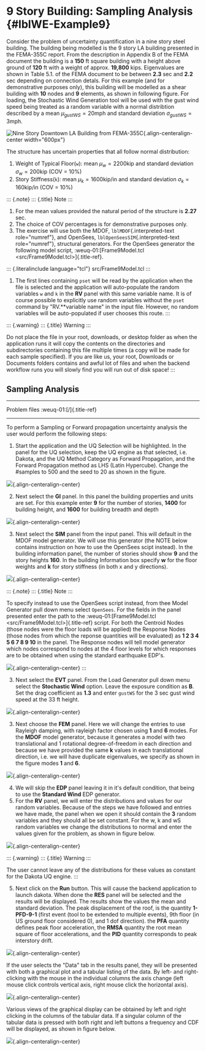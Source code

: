 9 Story Building: Sampling Analysis {#lblWE-Example9}
===================================

Consider the problem of uncertainty quantification in a nine story steel
building. The building being modelled is the 9 story LA building
presented in the FEMA-355C report. From the description in Appendix B of
the FEMA document the building is a **150** ft square building with a
height above ground of **120** ft with a weight of approx. **19,800**
kips. Eigenvalues are shown in Table 5.1. of the FEMA document to be
between **2.3** sec and **2.2** sec depending on connection detals. For
this example (and for demonstrative purposes only), this building will
be modelled as a shear building with **10** nodes and **9** elements, as
shown in following figure. For loading, the Stochastic Wind Generation
tool will be used with the gust wind speed being treated as a random
variable with a normal distribtion described by a mean
$\mu_{gustWS}=20 \mathrm{mph}$ and standard deviation
$\sigma_{gustWS} =3 \mathrm{mph}$.

![Nine Story Downtown LA Building from
FEMA-355C](figures/9Story.png){.align-centeralign-center width="600px"}

The structure has uncertain properties that all follow normal
distribution:

1.  Weight of Typical Floor(`w`): mean $\mu_w=2200 \mathrm{kip}$ and
    standard deviation $\sigma_w =200 \mathrm{kip}$ (COV = 10%)
2.  Story Stiffness(`k`): mean $\mu_k=1600 \mathrm{kip/in}$ and standard
    deviation $\sigma_k =160 \mathrm{kip/in}$ (COV = 10%)

::: {.note}
::: {.title}
Note
:::

1.  For the mean values provided the natural period of the structure is
    **2.27** sec.
2.  The choice of COV percentages is for demonstrative purposes only.
3.  The exercise will use both the MDOF, `lblMDOF`{.interpreted-text
    role="numref"}, and OpenSees, `lblOpenSeesSIM`{.interpreted-text
    role="numref"}, structural generators. For the OpenSees generator
    the following model script, :weuq-01:[Frame9Model.tcl
    \<src/Frame9Model.tcl\>]{.title-ref}.

::: {.literalinclude language="tcl"}
src/Frame9Model.tcl
:::

1.  The first lines containing `pset` will be read by the application
    when the file is selected and the application will auto-populate the
    random variables `w` and `k` in the **RV** panel with this same
    variable name. It is of course possible to explicitly use random
    variables without the `pset` command by \"RV.\*\*variable name\" in
    the input file. However, no random variables will be auto-populated
    if user chooses this route.
:::

::: {.warning}
::: {.title}
Warning
:::

Do not place the file in your root, downloads, or desktop folder as when
the application runs it will copy the contents on the directories and
subdirectories containing this file multiple times (a copy will be made
for each sample specified). If you are like us, your root, Downloads or
Documents folders contains and awful lot of files and when the backend
workflow runs you will slowly find you will run out of disk space!
:::

Sampling Analysis
-----------------

  ---------------- --------------------------
  Problem files    :weuq-01:[/]{.title-ref}

  ---------------- --------------------------

To perform a Sampling or Forward propagation uncertainty analysis the
user would perform the following steps:

1.  Start the application and the UQ Selection will be highlighted. In
    the panel for the UQ selection, keep the UQ engine as that selected,
    i.e. Dakota, and the UQ Method Category as Forward Propagation, and
    the Forward Propagation method as LHS (Latin Hypercube). Change the
    \#samples to 500 and the seed to 20 as shown in the figure.

![](figures/9story-UQ.png){.align-centeralign-center}

2.  Next select the **GI** panel. In this panel the building properties
    and units are set. For this example enter **9** for the number of
    stories, **1400** for building height, and **1600** for building
    breadth and depth

![](figures/9story-GI.png){.align-centeralign-center}

3.  Next select the **SIM** panel from the input panel. This will
    default in the MDOF model generator. We will use this generator (the
    NOTE below contains instruction on how to use the OpenSees scipt
    instead). In the building information panel, the number of stories
    should show **9** and the story heights **160**. In the building
    Information box specify **w** for the floor weights and **k** for
    story stiffness (in both x and y directions).

![](figures/9story-SIM1.png){.align-centeralign-center}

::: {.note}
::: {.title}
Note
:::

To specify instead to use the OpenSees script instead, from thee Model
Generator pull down menu select `OpenSees`. For the fields in the panel
presented enter the path to the :weuq-01:[Frame9Model.tcl
\<src/Frame9Model.tcl\>]{.title-ref} script. For both the Centroid Nodes
(those nodes were the floor loads will be applied) the Response Nodes
(those nodes from which the reponse quantities will be evaluated) as **1
2 3 4 5 6 7 8 9 10** in the panel. The Response nodes will tell model
generator which nodes correspond to nodes at the 4 floor levels for
which responses are to be obtained when using the standard earthquake
EDP\'s.

![](figures/9story-SIM2.png){.align-centeralign-center}
:::

3.  Next select the **EVT** panel. From the Load Generator pull down
    menu select the **Stochastic Wind** option. Leave the exposure
    condition as **B**. Set the drag coefficient as **1.3** and enter
    `gustWS` for the 3 sec gust wind speed at the 33 ft height.

![](figures/9story-EVENT.png){.align-centeralign-center}

3.  Next choose the **FEM** panel. Here we will change the entries to
    use Rayleigh damping, with rayleigh factor chosen using **1** and
    **6** modes. For the **MDOF** model generator, because it generates
    a model with two translational and 1 rotational degree-of-freedom in
    each direction and because we have provided the same **k** values in
    each translational direction, i.e. we will have duplicate
    eigenvalues, we specify as shown in the figure modes **1** and
    **6**.

![](figures/9story-FEM.png){.align-centeralign-center}

4.  We will skip the **EDP** panel leaving it in it\'s default
    condition, that being to use the **Standard Wind** EDP generator.
5.  For the **RV** panel, we will enter the distributions and values for
    our random variables. Because of the steps we have followed and
    entries we have made, the panel when we open it should contain the
    **3** random variables and they should all be set constant. For the
    w, k and wS random variables we change the distributions to normal
    and enter the values given for the problem, as shown in figure
    below.

![](figures/9story-RV.png){.align-centeralign-center}

::: {.warning}
::: {.title}
Warning
:::

The user cannot leave any of the distributions for these values as
constant for the Dakota UQ engine.
:::

5.  Next click on the **Run** button. This will cause the backend
    application to launch dakota. When done the **RES** panel will be
    selected and the results will be displayed. The results show the
    values the mean and standard deviation. The peak displacement of the
    roof, is the quantity **1-PFD-9-1** (first event (tool to be
    extended to multiple events), 9th floor (in US ground floor
    considered 0), and 1 dof direction). the **PFA** quantity defines
    peak floor acceleration, the **RMSA** quantity the root mean square
    of floor accelerations, and the **PID** quantity corresponds to peak
    interstory drift.

![](figures/9story-RES1.png){.align-centeralign-center}

If the user selects the \"Data\" tab in the results panel, they will be
presented with both a graphical plot and a tabular listing of the data.
By left- and right-clicking with the mouse in the individual columns the
axis change (left mouse click controls vertical axis, right mouse click
the horizontal axis).

![](figures/9story-RES2.png){.align-centeralign-center}

Various views of the graphical display can be obtained by left and right
clicking in the columns of the tabular data. If a singular column of the
tabular data is pressed with both right and left buttons a frequency and
CDF will be displayed, as shown in figure below.

![](figures/9story-RES6.png){.align-centeralign-center}
